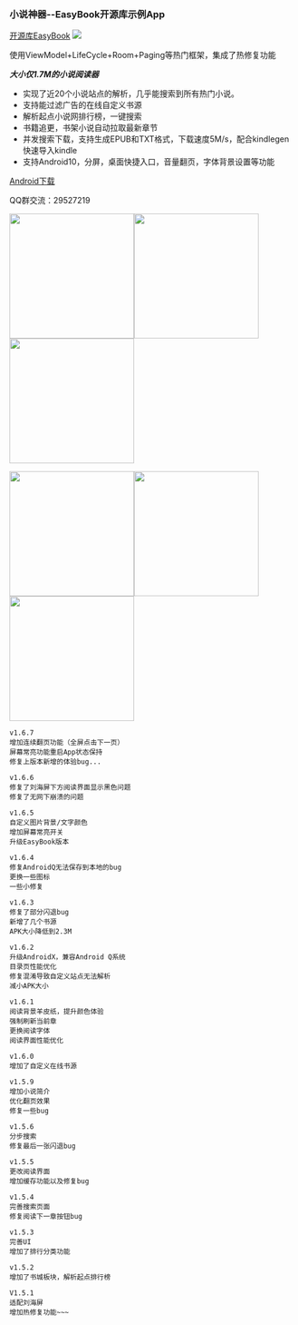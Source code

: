 ### 小说神器--EasyBook开源库示例App

[开源库EasyBook](https://github.com/Zzzia/EasyBook)
[![](https://jitpack.io/v/Zzzia/EasyBook.svg)](https://jitpack.io/#Zzzia/EasyBook)


使用ViewModel+LifeCycle+Room+Paging等热门框架，集成了热修复功能

***大小仅1.7M的小说阅读器***

* 实现了近20个小说站点的解析，几乎能搜索到所有热门小说。
* 支持能过滤广告的在线自定义书源
* 解析起点小说网排行榜，一键搜索
* 书籍追更，书架小说自动拉取最新章节
* 并发搜索下载，支持生成EPUB和TXT格式，下载速度5M/s，配合kindlegen快速导入kindle
* 支持Android10，分屏，桌面快捷入口，音量翻页，字体背景设置等功能

[Android下载](http://qiniu.zzzia.net/book_latest.apk)

QQ群交流：29527219

<img src="https://github.com/Zzzia/Book/blob/master/screenshot/1.png" width="220"><img src="https://github.com/Zzzia/Book/blob/master/screenshot/2.png" width="220"><img src="https://github.com/Zzzia/Book/blob/master/screenshot/3.png" width="220">

<img src="https://github.com/Zzzia/Book/blob/master/screenshot/4.png" width="220"><img src="https://github.com/Zzzia/Book/blob/master/screenshot/5.png" width="220"><img src="https://github.com/Zzzia/Book/blob/master/screenshot/6.png" width="220">




~~~
v1.6.7
增加连续翻页功能（全屏点击下一页）
屏幕常亮功能重启App状态保持
修复上版本新增的体验bug...

v1.6.6
修复了刘海屏下方阅读界面显示黑色问题
修复了无网下崩溃的问题

v1.6.5
自定义图片背景/文字颜色
增加屏幕常亮开关
升级EasyBook版本

v1.6.4
修复AndroidQ无法保存到本地的bug
更换一些图标
一些小修复

v1.6.3
修复了部分闪退bug
新增了几个书源
APK大小降低到2.3M

v1.6.2
升级AndroidX，兼容Android Q系统
目录页性能优化
修复混淆导致自定义站点无法解析
减小APK大小

v1.6.1
阅读背景羊皮纸，提升颜色体验
强制刷新当前章
更换阅读字体
阅读界面性能优化

v1.6.0
增加了自定义在线书源

v1.5.9
增加小说简介
优化翻页效果
修复一些bug

v1.5.6
分步搜索
修复最后一张闪退bug

v1.5.5
更改阅读界面
增加缓存功能以及修复bug

v1.5.4
完善搜索页面
修复阅读下一章按钮bug

v1.5.3
完善UI
增加了排行分类功能

v1.5.2
增加了书城板块，解析起点排行榜

V1.5.1
适配刘海屏
增加热修复功能~~~
~~~